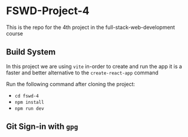 # FSWD-Project-4
This is the repo for the 4th project in the full-stack-web-development course

## Build System

In this project we are using `vite` in-order to create and run the app
it is a faster and better alternative to the `create-react-app` command

Run the following command after cloning the project:
- `cd fswd-4`
- `npm install`
- `npm run dev`

## Git Sign-in with `gpg`
